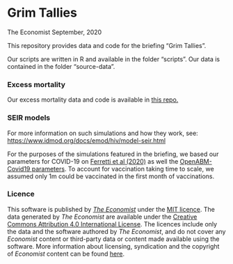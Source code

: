 Grim Tallies
================
The Economist
September, 2020

This repository provides data and code for the briefing “Grim Tallies”.

Our scripts are written in R and available in the folder “scripts”. Our
data is contained in the folder “source-data”.

### Excess mortality

Our excess mortality data and code is available in [this
repo.](https://github.com/TheEconomist/covid-19-excess-deaths-tracker)

### SEIR models

For more information on such simulations and how they work, see:
<https://www.idmod.org/docs/emod/hiv/model-seir.html>

For the purposes of the simulations featured in the briefing, we based
our parameters for COVID-19 on [Ferretti et al
(2020)](https://www.medrxiv.org/content/10.1101/2020.09.04.20188516v2)
as well the [OpenABM-Covid19
parameters](https://github.com/BDI-pathogens/OpenABM-Covid19/blob/master/tests/data/baseline_parameters_transpose.csv).
To account for vaccination taking time to scale, we assumed only 1m
could be vaccinated in the first month of vaccinations.

### Licence

This software is published by *[The
Economist](https://www.economist.com)* under the [MIT
licence](https://opensource.org/licenses/MIT). The data generated by
*The Economist* are available under the [Creative Commons
Attribution 4.0 International
License](https://creativecommons.org/licenses/by/4.0/). The licences
include only the data and the software authored by *The Economist*, and
do not cover any *Economist* content or third-party data or content made
available using the software. More information about licensing,
syndication and the copyright of *Economist* content can be found
[here](https://www.economist.com/rights/).

